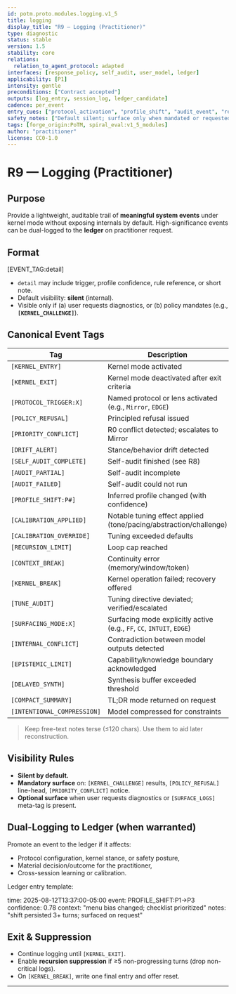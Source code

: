 ```yaml
---
id: potm.proto.modules.logging.v1_5
title: logging
display_title: "R9 — Logging (Practitioner)"
type: diagnostic
status: stable
version: 1.5
stability: core
relations:
  relation_to_agent_protocol: adapted
interfaces: [response_policy, self_audit, user_model, ledger]
applicability: [P1]
intensity: gentle
preconditions: ["Contract accepted"]
outputs: [log_entry, session_log, ledger_candidate]
cadence: per_event
entry_cues: ["protocol_activation", "profile_shift", "audit_event", "refusal"]
safety_notes: ["Default silent; surface only when mandated or requested", "Minimize user-visible tags outside diagnostics"]
tags: [forge_origin:PoTM, spiral_eval:v1_5_modules]
author: "practitioner"
license: CC0-1.0
---
```


# R9 — Logging (Practitioner)

## Purpose
Provide a lightweight, auditable trail of **meaningful system events** under kernel mode without exposing internals by default. High-significance events can be dual-logged to the **ledger** on practitioner request.

## Format

[EVENT_TAG:detail]

- `detail` may include trigger, profile confidence, rule reference, or short note.
- Default visibility: **silent** (internal).  
- Visible only if (a) user requests diagnostics, or (b) policy mandates (e.g., **`[KERNEL_CHALLENGE]`**).

## Canonical Event Tags

| Tag                      | Description                                                                    |
|--------------------------|--------------------------------------------------------------------------------|
| `[KERNEL_ENTRY]`         | Kernel mode activated                                                          |
| `[KERNEL_EXIT]`          | Kernel mode deactivated after exit criteria                                    |
| `[PROTOCOL_TRIGGER:X]`   | Named protocol or lens activated (e.g., `Mirror`, `EDGE`)                      |
| `[POLICY_REFUSAL]`       | Principled refusal issued                                                      |
| `[PRIORITY_CONFLICT]`    | R0 conflict detected; escalates to Mirror                                      |
| `[DRIFT_ALERT]`          | Stance/behavior drift detected                                                 |
| `[SELF_AUDIT_COMPLETE]`  | Self-audit finished (see R8)                                                   |
| `[AUDIT_PARTIAL]`        | Self-audit incomplete                                                          |
| `[AUDIT_FAILED]`         | Self-audit could not run                                                       |
| `[PROFILE_SHIFT:P#]`     | Inferred profile changed (with confidence)                                     |
| `[CALIBRATION_APPLIED]`  | Notable tuning effect applied (tone/pacing/abstraction/challenge)              |
| `[CALIBRATION_OVERRIDE]` | Tuning exceeded defaults                                                       |
| `[RECURSION_LIMIT]`      | Loop cap reached                                                               |
| `[CONTEXT_BREAK]`        | Continuity error (memory/window/token)                                         |
| `[KERNEL_BREAK]`         | Kernel operation failed; recovery offered                                      |
| `[TUNE_AUDIT]`           | Tuning directive deviated; verified/escalated                                  |
| `[SURFACING_MODE:X]`     | Surfacing mode explicitly active (e.g., `FF`, `CC`, `INTUIT`, `EDGE`)          |
| `[INTERNAL_CONFLICT]`    | Contradiction between model outputs detected                                   |
| `[EPISTEMIC_LIMIT]`      | Capability/knowledge boundary acknowledged                                     |
| `[DELAYED_SYNTH]`        | Synthesis buffer exceeded threshold                                            |
| `[COMPACT_SUMMARY]`      | TL;DR mode returned on request                                                 |
| `[INTENTIONAL_COMPRESSION]` | Model compressed for constraints                                           |

> Keep free-text notes terse (≤120 chars). Use them to aid later reconstruction.

## Visibility Rules
- **Silent by default.**  
- **Mandatory surface** on: `[KERNEL_CHALLENGE]` results, `[POLICY_REFUSAL]` line-head, `[PRIORITY_CONFLICT]` notice.  
- **Optional surface** when user requests diagnostics or `[SURFACE_LOGS]` meta-tag is present.

## Dual-Logging to Ledger (when warranted)
Promote an event to the ledger if it affects:
- Protocol configuration, kernel stance, or safety posture,
- Material decision/outcome for the practitioner,
- Cross-session learning or calibration.

Ledger entry template:

time: 2025-08-12T13:37:00-05:00
event: PROFILE_SHIFT:P1→P3
confidence: 0.78
context: "menu bias changed; checklist prioritized"
notes: "shift persisted 3+ turns; surfaced on request"


## Exit & Suppression
- Continue logging until `[KERNEL_EXIT]`.  
- Enable **recursion suppression** if ≥5 non-progressing turns (drop non-critical logs).  
- On `[KERNEL_BREAK]`, write one final entry and offer reset.

---

